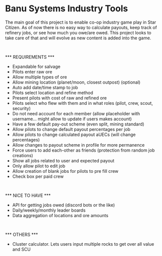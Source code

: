 # Banu Systems Industry Tools

The main goal of this project is to enable co-op industry game play in Star Citizen. As of now there is no easy way to calculate payouts, keep track of refinery jobs, or see how much you owe/are owed. This project looks to take care of that and will evolve as new content is added into the game. 

<br>

*** REQUIREMENTS ***
 - Expandable for salvage
 - Pilots enter raw ore
 - Allow multiple types of ore
 - Allow mining location (planet/moon, closest outpost) (optional)
 - Auto add date/time stamp to job
 - Pilots select location and refine method
 - Present pilots with cost of raw and refined ore
 - Pilots select who flew with them and in what roles (pilot, crew, scout, security)
 - Do not need account for each member (allow placeholder with username... might allow to update if users makes account)
 - Have a few default pay-out scheme (even split, mining standard)
 - Allow pilots to change default payout percentages per job
 - Allow pilots to change calculated payout aUECs (will change percentages)
 - Allow changes to payout scheme in profile for more permanence
 - Force users to add each-other as friends (protection from random job creations)
 - Show all jobs related to user and expected payout
 - Only allow pilot to edit job
 - Allow creation of blank jobs for pilots to pre fill crew
 - Check box per paid crew
 
<br>

*** NICE TO HAVE ***

 - API for getting jobs owed (discord bots or the like)
 - Daily/weekly/monthly leader boards
 - Data aggregation of locations and ore amounts
 
<br>

*** OTHERS ***

 - Cluster calculator. Lets users input multiple rocks to get over all value and SCU